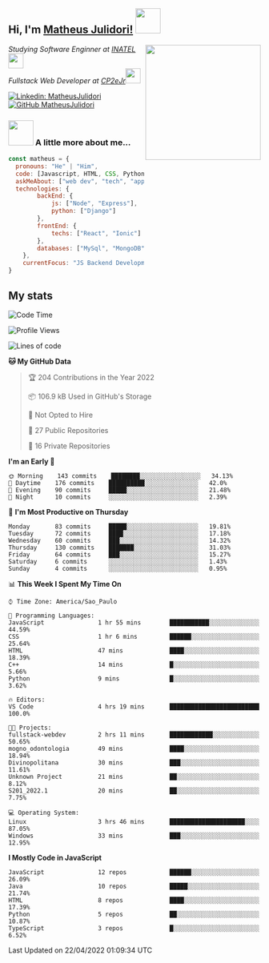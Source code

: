 <h2> Hi, I'm <a href="https://matheusjulidori.github.io" target="_blank">Matheus Julidori!</a> <img src="https://media.giphy.com/media/12oufCB0MyZ1Go/giphy.gif" width="50"></h2>
<img align='right' src="https://media.giphy.com/media/3oKIPnAiaMCws8nOsE/giphy.gif" width="230" height="auto">
<p><em>Studying Software Enginner at <a href="http://www.inatel.br" target="_blank">INATEL</a><img src="https://media.giphy.com/media/fYSnHlufseco8Fh93Z/giphy.gif" width="30"></br>
  Fullstack Web Developer at <a href="http://www.cp2ejr.com.br" target="_blank">CP2eJr</a><img src="https://media.giphy.com/media/WUlplcMpOCEmTGBtBW/giphy.gif" width="30"> 
</em></p>

[![Linkedin: MatheusJulidori](https://img.shields.io/badge/-MatheusJulidori-blue?style=flat-square&logo=Linkedin&logoColor=white&link=https://www.linkedin.com/in/MatheusJulidori/)](https://www.linkedin.com/in/MatheusJulidori/)
[![GitHub MatheusJulidori](https://img.shields.io/github/followers/matheusjulidori?label=follow&style=social)](https://github.com/MatheusJulidori)


### <img src="https://media.giphy.com/media/VgCDAzcKvsR6OM0uWg/giphy.gif" width="50"> A little more about me...  

```javascript
const matheus = {
  pronouns: "He" | "Him",
  code: [Javascript, HTML, CSS, Python, Java, C++, C],
  askMeAbout: ["web dev", "tech", "app dev", "games"],
  technologies: {
        backEnd: {
            js: ["Node", "Express"],
            python: ["Django"]
        },
        frontEnd: {
            techs: ["React", "Ionic"]
        },
        databases: ["MySql", "MongoDB","PostgreSQL"],
    },
    currentFocus: "JS Backend Development",
}
```
<h2>My stats</h2>

<!--START_SECTION:waka-->
![Code Time](http://img.shields.io/badge/Code%20Time-136%20hrs%2035%20mins-blue)

![Profile Views](http://img.shields.io/badge/Profile%20Views-0-blue)

![Lines of code](https://img.shields.io/badge/From%20Hello%20World%20I%27ve%20Written-578%20Thousand%20lines%20of%20code-blue)

**🐱 My GitHub Data** 

> 🏆 204 Contributions in the Year 2022
 > 
> 📦 106.9 kB Used in GitHub's Storage 
 > 
> 🚫 Not Opted to Hire
 > 
> 📜 27 Public Repositories 
 > 
> 🔑 16 Private Repositories  
 > 
**I'm an Early 🐤** 

```text
🌞 Morning    143 commits    ████████░░░░░░░░░░░░░░░░░   34.13% 
🌆 Daytime    176 commits    ██████████░░░░░░░░░░░░░░░   42.0% 
🌃 Evening    90 commits     █████░░░░░░░░░░░░░░░░░░░░   21.48% 
🌙 Night      10 commits     ░░░░░░░░░░░░░░░░░░░░░░░░░   2.39%

```
📅 **I'm Most Productive on Thursday** 

```text
Monday       83 commits     █████░░░░░░░░░░░░░░░░░░░░   19.81% 
Tuesday      72 commits     ████░░░░░░░░░░░░░░░░░░░░░   17.18% 
Wednesday    60 commits     ███░░░░░░░░░░░░░░░░░░░░░░   14.32% 
Thursday     130 commits    ███████░░░░░░░░░░░░░░░░░░   31.03% 
Friday       64 commits     ███░░░░░░░░░░░░░░░░░░░░░░   15.27% 
Saturday     6 commits      ░░░░░░░░░░░░░░░░░░░░░░░░░   1.43% 
Sunday       4 commits      ░░░░░░░░░░░░░░░░░░░░░░░░░   0.95%

```


📊 **This Week I Spent My Time On** 

```text
⌚︎ Time Zone: America/Sao_Paulo

💬 Programming Languages: 
JavaScript               1 hr 55 mins        ███████████░░░░░░░░░░░░░░   44.59% 
CSS                      1 hr 6 mins         ██████░░░░░░░░░░░░░░░░░░░   25.64% 
HTML                     47 mins             ████░░░░░░░░░░░░░░░░░░░░░   18.39% 
C++                      14 mins             █░░░░░░░░░░░░░░░░░░░░░░░░   5.66% 
Python                   9 mins              █░░░░░░░░░░░░░░░░░░░░░░░░   3.62%

🔥 Editors: 
VS Code                  4 hrs 19 mins       █████████████████████████   100.0%

🐱‍💻 Projects: 
fullstack-webdev         2 hrs 11 mins       ████████████░░░░░░░░░░░░░   50.65% 
mogno_odontologia        49 mins             ████░░░░░░░░░░░░░░░░░░░░░   18.94% 
Divinopolitana           30 mins             ███░░░░░░░░░░░░░░░░░░░░░░   11.61% 
Unknown Project          21 mins             ██░░░░░░░░░░░░░░░░░░░░░░░   8.12% 
S201_2022.1              20 mins             ██░░░░░░░░░░░░░░░░░░░░░░░   7.75%

💻 Operating System: 
Linux                    3 hrs 46 mins       █████████████████████░░░░   87.05% 
Windows                  33 mins             ███░░░░░░░░░░░░░░░░░░░░░░   12.95%

```

**I Mostly Code in JavaScript** 

```text
JavaScript               12 repos            ██████░░░░░░░░░░░░░░░░░░░   26.09% 
Java                     10 repos            █████░░░░░░░░░░░░░░░░░░░░   21.74% 
HTML                     8 repos             ████░░░░░░░░░░░░░░░░░░░░░   17.39% 
Python                   5 repos             ██░░░░░░░░░░░░░░░░░░░░░░░   10.87% 
TypeScript               3 repos             █░░░░░░░░░░░░░░░░░░░░░░░░   6.52%

```



 Last Updated on 22/04/2022 01:09:34 UTC
<!--END_SECTION:waka-->
